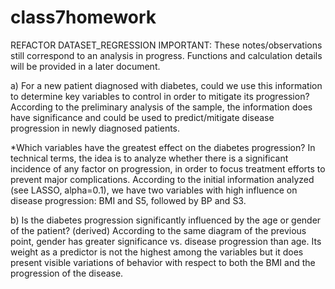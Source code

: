# class7homework
REFACTOR DATASET_REGRESSION
IMPORTANT: These notes/observations still correspond to an analysis in progress.  Functions and calculation details will be provided in a later document.
  
a) For a new patient diagnosed with diabetes, could we use this information to determine key variables to control in order to mitigate its progression?
According to the preliminary analysis of the sample, the information does have significance and could be used to predict/mitigate disease progression in newly diagnosed patients.

*Which variables have the greatest effect on the diabetes progression?
In technical terms, the idea is to analyze whether there is a significant incidence of any factor on progression, in order to focus treatment efforts to prevent major
complications.
According to the initial information analyzed (see LASSO, alpha=0.1), we have two variables with high influence on disease progression: BMI and S5, followed by BP and S3.

b) Is the diabetes progression significantly influenced by the age or gender of the 
patient? (derived)
According to the same diagram of the previous point, gender has greater significance vs. disease progression than age.  Its weight as a predictor is not the highest among the variables but it does present visible variations of behavior with respect to both the BMI and the progression of the disease.
